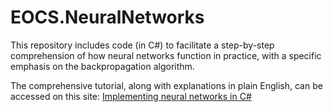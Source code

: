 # EOCS.NeuralNetworks

This repository includes code (in C#) to facilitate a step-by-step comprehension of how neural networks function in practice, with a specific emphasis on the backpropagation algorithm.

The comprehensive tutorial, along with explanations in plain English, can be accessed on this site: [Implementing neural networks in C#](https://www.elementsofcomputerscience.com/posts/implementing-neural-networks-csharp-01/?utm_source=github&utm_medium=referral&utm_campaign=implementing-neural-networks)
